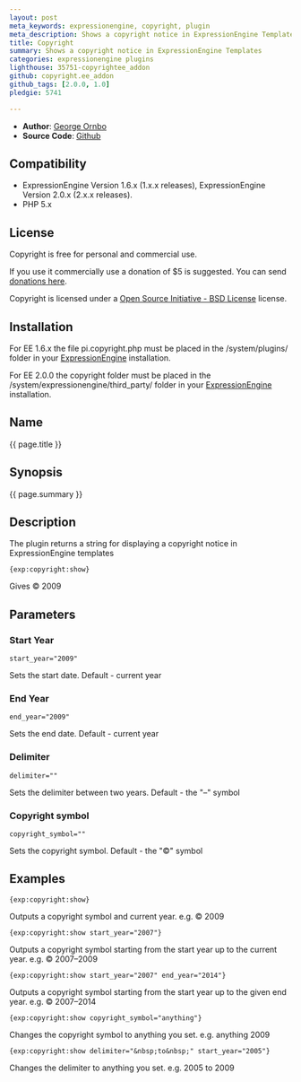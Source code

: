 ```yaml
---
layout: post
meta_keywords: expressionengine, copyright, plugin
meta_description: Shows a copyright notice in ExpressionEngine Templates
title: Copyright
summary: Shows a copyright notice in ExpressionEngine Templates
categories: expressionengine plugins
lighthouse: 35751-copyrightee_addon
github: copyright.ee_addon
github_tags: [2.0.0, 1.0]
pledgie: 5741

---
```


* **Author**: [George Ornbo][]
* **Source Code**: [Github][]

## Compatibility

* ExpressionEngine Version 1.6.x (1.x.x releases), ExpressionEngine Version 2.0.x (2.x.x releases).
* PHP 5.x

## License

Copyright is free for personal and commercial use. 

If you use it commercially use a donation of $5 is suggested. You can send [donations here](http://pledgie.com/campaigns/5741). 

Copyright is licensed under a [Open Source Initiative - BSD License][] license.

## Installation

For EE 1.6.x the file pi.copyright.php must be placed in the /system/plugins/ folder in your [ExpressionEngine][] installation.

For EE 2.0.0 the copyright folder must be placed in the /system/expressionengine/third_party/ folder in your [ExpressionEngine][] installation.

## Name

{{ page.title }}

## Synopsis

{{ page.summary }}

## Description

The plugin returns a string for displaying a copyright notice in ExpressionEngine templates

	{exp:copyright:show}
	
Gives &copy; 2009

## Parameters ##

### Start Year ###

	start_year="2009"
	
Sets the start date. Default - current year

### End Year ###

	end_year="2009"
	
Sets the end date. Default - current year

### Delimiter ###

	delimiter=""
	
Sets the delimiter between two years. Default - the "&ndash;" symbol

### Copyright symbol ###

	copyright_symbol=""
	
Sets the copyright symbol. Default - the "&copy;" symbol
	
## Examples

	{exp:copyright:show}
	
Outputs a copyright symbol and current year. e.g. &copy; 2009

	{exp:copyright:show start_year="2007"}
	
Outputs a copyright symbol starting from the start year up to the current year. e.g. &copy; 2007&ndash;2009

	{exp:copyright:show start_year="2007" end_year="2014"}

Outputs a copyright symbol starting from the start year up to the given end year. e.g. &copy; 2007&ndash;2014	

	{exp:copyright:show copyright_symbol="anything"}

Changes the copyright symbol to anything you set. e.g. anything 2009

	{exp:copyright:show delimiter="&nbsp;to&nbsp;" start_year="2005"}	
	
Changes the delimiter to anything you set. e.g. 2005 to 2009
	
[George Ornbo]: http://shapeshed.com/
[ExpressionEngine]:http://www.expressionengine.com/index.php?affiliate=shapeshed
[Open Source Initiative - BSD License]: http://opensource.org/licenses/bsd-license.php
[Github]: http://github.com/shapeshed/copyright.ee_addon/
